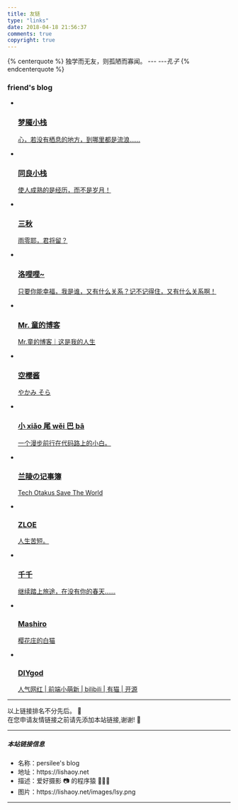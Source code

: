 ```yaml
---
title: 友链
type: "links"
date: 2018-04-18 21:56:37
comments: true
copyright: true
---
```


{% centerquote %} 
独学而无友，则孤陋而寡闻。 *--- ---孔子* 
{% endcenterquote %} 

### friend's blog

<div class="per-link-page">
    <ul class="per-links">
        <li class="per-links-item">
            <a href="https://blog.ihoey.com/" class="group-picture" title="梦魇小栈" target="_blank">
                <img class="per-links-icon" src="https://cdn.dode.top/avatar.png" alt="">
                <h3 class="per-links-title">梦魇小栈</h3>
                <p class="per-links-des">心，若没有栖息的地方，到哪里都是流浪......</p>
            </a>
        </li>
        <li class="per-links-item">
            <a href="https://togln.com/" class="group-picture" title="同良小栈" target="_blank">
                <img class="per-links-icon" src="https://togln.com/tx.jpg" alt="">
                <h3 class="per-links-title">同良小栈</h3>
                <p class="per-links-des">使人成熟的是经历，而不是岁月！</p>
            </a>
        </li>
        <li class="per-links-item">
            <a href="https://sanqiu.org/" class="group-picture" title="三秋" target="_blank">
                <img class="per-links-icon" src="https://sanqiu.org/s/tupian/sanqiu.gif" alt="">
                <h3 class="per-links-title">三秋</h3>
                <p class="per-links-des">雨零耶，君将留？</p>
            </a>
        </li>
        <li class="per-links-item">
            <a href="https://lolili.cc/" class="group-picture" title="洛哩哩~" target="_blank">
                <img class="per-links-icon" src="https://lolili.cc/static/images/default/head.png" alt="">
                <h3 class="per-links-title">洛哩哩~</h3>
                <p class="per-links-des">只要你能幸福，我是谁，又有什么关系？记不记得住，又有什么关系啊！</p>
            </a>
        </li>
        <li class="per-links-item">
            <a href="https://tongtaos.com/" class="group-picture" title="Mr. 童的博客" target="_blank">
                <img class="per-links-icon" src="https://i.loli.net/2017/10/17/59e6226c8c570.jpg" alt="">
                <h3 class="per-links-title">Mr. 童的博客</h3>
                <p class="per-links-des">Mr.童的博客｜这是我的人生</p>
            </a>
        </li>
        <li class="per-links-item">
            <a href="https://kotori.love/" class="group-picture" title="空樱酱" target="_blank">
                <img class="per-links-icon" src="https://secure.gravatar.com/avatar/06a2950d128ec9faf155e28d9e889baa?s=100&r=G" alt="">
                <h3 class="per-links-title">空樱酱</h3>
                <p class="per-links-des">やかみ そら </p>
            </a>
        </li>
        <li class="per-links-item">
            <a href="http://xiaowiba.com/" class="group-picture" title="小 xiǎo 尾 wěi 巴 bā" target="_blank">
                <img class="per-links-icon" src="../images/links/xwb.jpg" alt="">
                <h3 class="per-links-title">小 xiǎo 尾 wěi 巴 bā</h3>
                <p class="per-links-des">一个漫步前行在代码路上的小白。</p>
            </a>
        </li>
        <li class="per-links-item">
            <a href="https://blog.thkira.com/" class="group-picture" title="兰陵の记事簿" target="_blank">
                <img class="per-links-icon" src="https://blog.thkira.com/head.jpg" alt="">
                <h3 class="per-links-title">兰陵の记事簿</h3>
                <p class="per-links-des">Tech Otakus Save The World</p>
            </a>
        </li>
        <li class="per-links-item">
            <a href="http://zhang18.top/" class="group-picture" title="ZLOE" target="_blank">
                <img class="per-links-icon" src="/links/index/zloe.jpg" alt="">
                <h3 class="per-links-title">ZLOE</h3>
                <p class="per-links-des">人生苦短。</p>
            </a>
        </li>
        <li class="per-links-item">
            <a href="https://www.dreamwings.cn/" class="group-picture" title="千千" target="_blank">
                <img class="per-links-icon" src="https://secure.gravatar.com/avatar/806e52a2e2b9ff4bd2c23140df75cc1f?s=50&d=identicon&r=g"
                    alt="">
                <h3 class="per-links-title">千千</h3>
                <p class="per-links-des">继续踏上旅途，在没有你的春天……</p>
            </a>
        </li>
        <li class="per-links-item">
            <a href="https://2heng.xin/" class="group-picture" title="樱花庄的白猫" target="_blank">
                <img class="per-links-icon" src="https://gravatar.shino.cc/avatar/cd2b3a164c977539712929f66cad335c?s=80&d=mm&r=g" alt="">
                <h3 class="per-links-title">Mashiro</h3>
                <p class="per-links-des">樱花庄的白猫</p>
            </a>
        </li>
        <li class="per-links-item">
            <a href="https://diygod.me/" class="group-picture" title="DIYgod" target="_blank">
                <img class="per-links-icon" src="https://cdn.lishaoy.net/images/links/DIYgod.jpg" alt="">
                <h3 class="per-links-title">DIYgod</h3>
                <p class="per-links-des">人气网红 | 前端小萌新 | bilibili | 有猫 | 开源</p>
            </a>
        </li>
    </ul>
    <hr>
    <div class="instructions">
        以上链接排名不分先后。 🦉 </br>
        在您申请友情链接之前请先添加本站链接,谢谢! 🦋 </br>
    </div>
    <hr>
    <h5>本站链接信息</h5>
    <div class="instructions">
        <ul>
            <li>名称：persilee's blog</li>
            <li>地址：https://lishaoy.net</li>
            <li>描述：爱好摄影 📷 的程序猿 👨🏻‍💻 </li>
            <li>图片：https://lishaoy.net/images/lsy.png</li>
        </ul>
    </div>
    <hr>
</div>